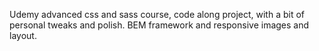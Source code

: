 Udemy advanced css and sass course, code along project, with a bit of personal tweaks and polish. BEM framework and responsive images and layout.
